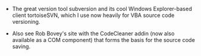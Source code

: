 * The great version tool subversion and its cool Windows Explorer-based client
  tortoiseSVN, which I use now heavily for VBA source code versioning.

* Also see Rob Bovey's site with the CodeCleaner addin (now also available as a
  COM component) that forms the basis for the source code saving.
